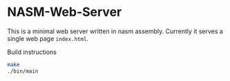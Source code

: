 # NASM-Web-Server

This is a minimal web server written in nasm assembly.
Currently it serves a single web page `index.html`.

Build instructions
```bash
make
./bin/main
```
